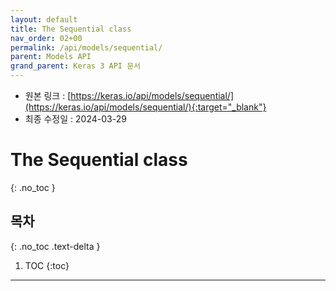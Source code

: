 ```yaml
---
layout: default
title: The Sequential class
nav_order: 02+00
permalink: /api/models/sequential/
parent: Models API
grand_parent: Keras 3 API 문서
---
```


* 원본 링크 : [https://keras.io/api/models/sequential/](https://keras.io/api/models/sequential/){:target="_blank"}
* 최종 수정일 : 2024-03-29

# The Sequential class
{: .no_toc }

## 목차
{: .no_toc .text-delta }

1. TOC
{:toc}

---
